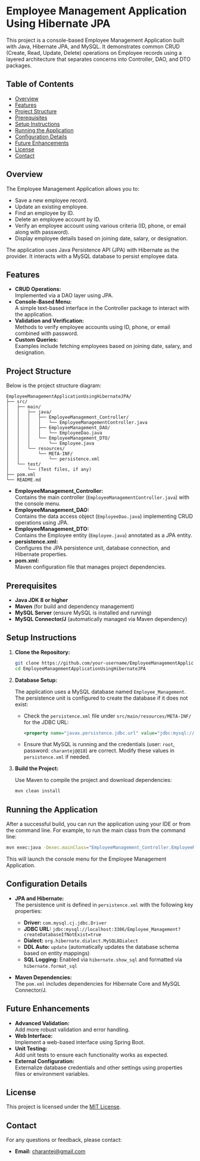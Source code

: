 # Employee Management Application Using Hibernate JPA

This project is a console-based Employee Management Application built with Java, Hibernate JPA, and MySQL. It demonstrates common CRUD (Create, Read, Update, Delete) operations on Employee records using a layered architecture that separates concerns into Controller, DAO, and DTO packages.

## Table of Contents

- [Overview](#overview)
- [Features](#features)
- [Project Structure](#project-structure)
- [Prerequisites](#prerequisites)
- [Setup Instructions](#setup-instructions)
- [Running the Application](#running-the-application)
- [Configuration Details](#configuration-details)
- [Future Enhancements](#future-enhancements)
- [License](#license)
- [Contact](#contact)

## Overview

The Employee Management Application allows you to:
- Save a new employee record.
- Update an existing employee.
- Find an employee by ID.
- Delete an employee account by ID.
- Verify an employee account using various criteria (ID, phone, or email along with password).
- Display employee details based on joining date, salary, or designation.

The application uses Java Persistence API (JPA) with Hibernate as the provider. It interacts with a MySQL database to persist employee data.

## Features

- **CRUD Operations:**  
  Implemented via a DAO layer using JPA.
- **Console-Based Menu:**  
  A simple text-based interface in the Controller package to interact with the application.
- **Validation and Verification:**  
  Methods to verify employee accounts using ID, phone, or email combined with password.
- **Custom Queries:**  
  Examples include fetching employees based on joining date, salary, and designation.

## Project Structure

Below is the project structure diagram:

```plaintext
EmployeeManagementApplicationUsingHibernateJPA/
├── src/
│   ├── main/
│   │   ├── java/
│   │   │   ├── EmployeeManagement_Controller/
│   │   │   │   └── EmployeeManagementController.java
│   │   │   ├── EmployeeManagement_DAO/
│   │   │   │   └── EmployeeDao.java
│   │   │   └── EmployeeManagement_DTO/
│   │   │       └── Employee.java
│   │   └── resources/
│   │       └── META-INF/
│   │           └── persistence.xml
│   └── test/
│       └── (Test files, if any)
├── pom.xml
└── README.md
```


- **EmployeeManagement_Controller:**  
  Contains the main controller (`EmployeeManagementController.java`) with the console menu.
- **EmployeeManagement_DAO:**  
  Contains the data access object (`EmployeeDao.java`) implementing CRUD operations using JPA.
- **EmployeeManagement_DTO:**  
  Contains the Employee entity (`Employee.java`) annotated as a JPA entity.
- **persistence.xml:**  
  Configures the JPA persistence unit, database connection, and Hibernate properties.
- **pom.xml:**  
  Maven configuration file that manages project dependencies.

## Prerequisites

- **Java JDK 8 or higher**
- **Maven** (for build and dependency management)
- **MySQL Server** (ensure MySQL is installed and running)
- **MySQL Connector/J** (automatically managed via Maven dependency)

## Setup Instructions

1. **Clone the Repository:**

   ```bash
   git clone https://github.com/your-username/EmployeeManagementApplicationUsingHibernateJPA.git
   cd EmployeeManagementApplicationUsingHibernateJPA
   ```

2. **Database Setup:**

   The application uses a MySQL database named `Employee_Management`. The persistence unit is configured to create the database if it does not exist:
   
   - Check the `persistence.xml` file under `src/main/resources/META-INF/` for the JDBC URL:
   
     ```xml
     <property name="javax.persistence.jdbc.url" value="jdbc:mysql://localhost:3306/Employee_Management?createDatabaseIfNotExist=true" />
     ```
   
   - Ensure that MySQL is running and the credentials (user: `root`, password: `charantej@@18`) are correct. Modify these values in `persistence.xml` if needed.

3. **Build the Project:**

   Use Maven to compile the project and download dependencies:

   ```bash
   mvn clean install
   ```

## Running the Application

After a successful build, you can run the application using your IDE or from the command line. For example, to run the main class from the command line:

```bash
mvn exec:java -Dexec.mainClass="EmployeeManagement_Controller.EmployeeManagementController"
```

This will launch the console menu for the Employee Management Application.

## Configuration Details

- **JPA and Hibernate:**  
  The persistence unit is defined in `persistence.xml` with the following key properties:
  - **Driver:** `com.mysql.cj.jdbc.Driver`
  - **JDBC URL:** `jdbc:mysql://localhost:3306/Employee_Management?createDatabaseIfNotExist=true`
  - **Dialect:** `org.hibernate.dialect.MySQL8Dialect`
  - **DDL Auto:** `update` (automatically updates the database schema based on entity mappings)
  - **SQL Logging:** Enabled via `hibernate.show_sql` and formatted via `hibernate.format_sql`

- **Maven Dependencies:**  
  The `pom.xml` includes dependencies for Hibernate Core and MySQL Connector/J.

## Future Enhancements

- **Advanced Validation:**  
  Add more robust validation and error handling.
- **Web Interface:**  
  Implement a web-based interface using Spring Boot.
- **Unit Testing:**  
  Add unit tests to ensure each functionality works as expected.
- **External Configuration:**  
  Externalize database credentials and other settings using properties files or environment variables.

## License

This project is licensed under the [MIT License](LICENSE).

## Contact

For any questions or feedback, please contact:
- **Email:** [charantej@gmail.com](mailto:charantejdonthireddy@gmail.com)
```

